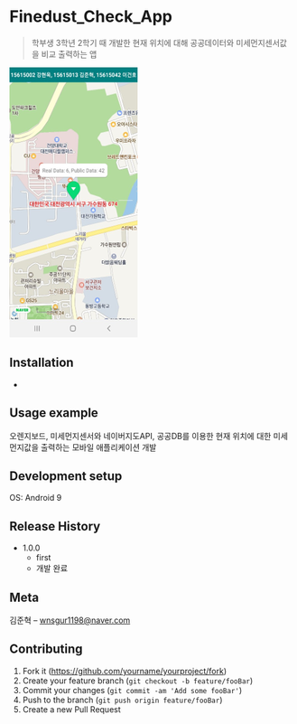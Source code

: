 # Finedust_Check_App
> 학부생 3학년 2학기 때 개발한 현재 위치에 대해 공공데이터와 미세먼지센서값을 비교 출력하는 앱

![](readme-img/header.png)

## Installation

-

## Usage example

오렌지보드, 미세먼지센서와 네이버지도API, 공공DB를 이용한 현재 위치에 대한 미세먼지값을 출력하는 모바일 애플리케이션 개발

## Development setup

OS: Android 9

## Release History

* 1.0.0
    * first
    * 개발 완료

## Meta

김준혁 – wnsgur1198@naver.com

## Contributing

1. Fork it (<https://github.com/yourname/yourproject/fork>)
2. Create your feature branch (`git checkout -b feature/fooBar`)
3. Commit your changes (`git commit -am 'Add some fooBar'`)
4. Push to the branch (`git push origin feature/fooBar`)
5. Create a new Pull Request

<!-- Markdown link & img dfn's -->
